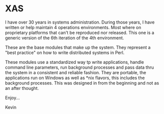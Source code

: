 XAS
===

I have over 30 years in systems administration. During those years, I
have written or help maintain 4 operations environments. Most where on
proprietary platforms that can't be reproduced nor released. This one is 
a generic version of the 6th iteration of the 4th environment. 

These are the base modules that make up the system. They represent a
"best practice" on how to write distributed systems in Perl. 

These modules use a standardized way tp write applications, handle
command line parameters, run background processes and pass data thru 
the system in a consistent and reliable fashion. They are portable, the 
applications run on Windows as well as *nix flavors, this includes the
background processes. This was designed in from the beginning and not as 
an after thought. 

Enjoy...

Kevin

